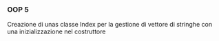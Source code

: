 ### OOP 5
Creazione di unas classe Index per la gestione di vettore di stringhe con una inizializzazione nel costruttore